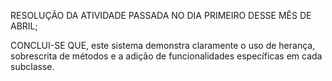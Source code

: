 RESOLUÇÃO DA ATIVIDADE PASSADA NO DIA PRIMEIRO DESSE MÊS DE ABRIL;

CONCLUI-SE QUE, este sistema demonstra claramente o uso de herança,
sobrescrita de métodos e a adição de funcionalidades específicas em cada subclasse.
